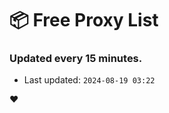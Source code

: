 # :package: Free Proxy List
### Updated every 15 minutes.

- Last updated: `2024-08-19 03:22`

:heart:
